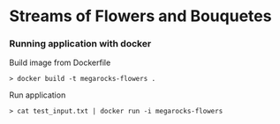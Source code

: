 # Streams of Flowers and Bouquetes

### Running application with docker

Build image from Dockerfile
```console
> docker build -t megarocks-flowers .
```

Run application
```console
> cat test_input.txt | docker run -i megarocks-flowers
```
